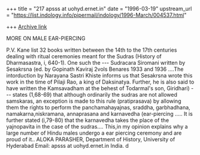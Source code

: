 +++
title = "217 apsss at uohyd.ernet.in"
date = "1996-03-19"
upstream_url = "https://list.indology.info/pipermail/indology/1996-March/004537.html"

+++
[Archive link](https://list.indology.info/pipermail/indology/1996-March/004537.html)

MORE ON MALE EAR-PIERCING

P.V. Kane list 32 books written between the 14th to the 17th
centuries dealing with ritual ceremonies meant for the Sudras
(History of Dharmasastra, i, 640-1). One such the ---
Sudracara Siromani written by Sesakrsna (ed. by Gopinath Kaviraj 2vols
Benares 1933 and 1936 ....The intorduction by Narayana Sastri Khiste
informs us that Sesakrsna wrote this work in the time of Pilaji Rao,
a king of Daksinatya. Further, he is also said to have written the 
Kamsavadham at the behest of Todarmal's son, Giridhari) --- states 
(1,68-69) that although ordinarily the sudras are not allowed samskaras, 
an exception is made to this rule (pratiprasava) by allowing them the rights
to perform the panchamahayajnas, sraddha, garbhadhana, namakarna,niskramana,
annaprasana and karnavedha (ear-piercing
..... It is further stated (i,79-80) that the karnavedha takes the 
place of the yajnopavita in the case of the sudras....
This,in my opinion explains why a large number of Hindu males 
undergo a ear piercing ceremony and are proud of it..
ALOKA PARASHER,
Department of History,
University of Hyderabad  Email: apsss at uohyd.ernet.in
India.
d





